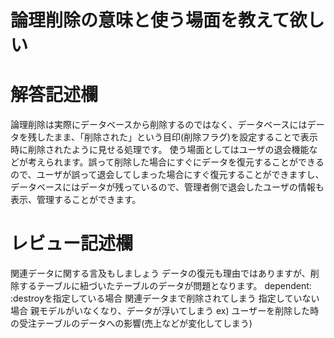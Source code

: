 # 論理削除の意味と使う場面を教えて欲しい
# 解答記述欄
論理削除は実際にデータベースから削除するのではなく、データベースにはデータを残したまま、「削除された」という目印(削除フラグ)を設定することで表示時に削除されたように見せる処理です。
使う場面としてはユーザの退会機能などが考えられます。誤って削除した場合にすぐにデータを復元することができるので、ユーザが誤って退会してしまった場合にすぐ復元することができますし、データベースにはデータが残っているので、管理者側で退会したユーザの情報も表示、管理することができます。


# レビュー記述欄

関連データに関する言及もしましょう
データの復元も理由ではありますが、削除するテーブルに紐づいたテーブルのデータが問題となります。
dependent: :destroyを指定している場合
 関連データまで削除されてしまう
指定していない場合
 親モデルがいなくなり、データが浮いてしまう
ex) ユーザーを削除した時の受注テーブルのデータへの影響(売上などが変化してしまう)
